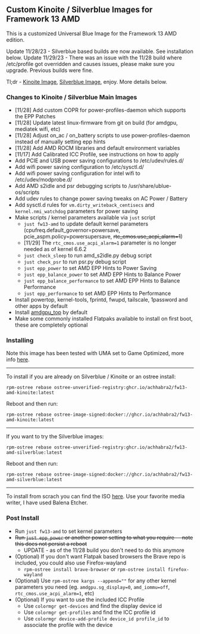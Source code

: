 ## Custom Kinoite / Silverblue Images for Framework 13 AMD

This is a customized Universal Blue Image for the Framework 13 AMD edition. 

Update 11/28/23 - Silverblue based builds are now available. See installation below. 
Update 11/29/23 - There was an issue with the 11/28 build where /etc/profile got overridden and causes issues, please make sure you upgrade. Previous builds were fine. 

Tl;dr - [Kinoite Image](https://github.com/achhabra2/fw13-amd-kinoite/pkgs/container/fw13-amd-kinoite), [Silverblue Image](https://github.com/achhabra2/fw13-amd-kinoite/pkgs/container/fw13-amd-silverblue), enjoy. More details below. 

### Changes to Kinoite / Silverblue Main Images
- [11/28] Add custom COPR for power-profiles-daemon which supports the EPP Patches
- [11/28] Update latest linux-firmware from git on build (for amdgpu, mediatek wifi, etc)
- [11/28] Adjust on_ac / on_battery scripts to use power-profiles-daemon instead of manually setting epp hints
- [11/28] Add AMD ROCM libraries and default environment variables
- [11/17] Add Calibrated ICC Profile, see instructions on how to apply
- Add PCIE and USB power saving configurations to /etc/udev/rules.d/
- Add wifi power saving configuration to /etc/sysctl.d/
- Add wifi power saving configuration for intel wifi to /etc/udev/modprobe.d/
- Add AMD s2idle and psr debugging scripts to /usr/share/ublue-os/scripts
- Add udev rules to change power saving tweaks on AC Power / Battery
- Add sysctl.d rules for `vm.dirty_writeback_centisecs` and `kernel.nmi_watchdog` parameters for power saving
- Make scripts / kernel parameters available via `just` script
  - `just fw13-amd` to update default kernel parameters (cpufreq.default_governor=powersave, pcie_aspm.policy=powersupersave, ~~rtc_cmos.use_acpi_alarm=1~~)
  - [11/29] The `rtc_cmos.use_acpi_alarm=1` parameter is no longer needed as of kernel 6.6.2
  - `just check_sleep` to run amd_s2idle.py debug script
  - `just check_psr` to run psr.py debug script
  - `just epp_power` to set AMD EPP Hints to Power Saving
  - `just epp_balance_power` to set AMD EPP Hints to Balance Power
  - `just epp_balance_performance` to set AMD EPP Hints to Balance Performance
  - `just epp_performance` to set AMD EPP Hints to Performance
- Install powertop, kernel-tools, fprintd, fwupd, tailscale, 1password and other apps by default
- Install [amdgpu_top](https://github.com/Umio-Yasuno/amdgpu_top) by default
- Make some commonly installed Flatpaks available to install on first boot, these are completely optional


### Installing

Note this image has been tested with UMA set to Game Optimized, more info [here](https://knowledgebase.frame.work/en_us/allocate-additional-ram-to-igpu-framework-laptop-13-amd-ryzen-7040-series-BkpPUPQa). 

---

To install if you are already on Silverblue / Kinoite or an ostree install:

`rpm-ostree rebase ostree-unverified-registry:ghcr.io/achhabra2/fw13-amd-kinoite:latest`

Reboot and then run:

`rpm-ostree rebase ostree-image-signed:docker://ghcr.io/achhabra2/fw13-amd-kinoite:latest`

---

If you want to try the Silverblue images:

`rpm-ostree rebase ostree-unverified-registry:ghcr.io/achhabra2/fw13-amd-silverblue:latest`

Reboot and then run:

`rpm-ostree rebase ostree-image-signed:docker://ghcr.io/achhabra2/fw13-amd-silverblue:latest`

---

To install from scrach you can find the ISO [here](https://github.com/achhabra2/fw13-amd-kinoite/releases/tag/auto-iso). Use your favorite media writer, I have used Balena Etcher. 

### Post Install

- Run `just fw13-amd` to set kernel parameters
- ~~Run `just epp_power` or another power setting to what you require -- note this does not persist a reboot~~
  - UPDATE - as of the 11/28 build you don't need to do this anymore
- (Optional) If you don't want Flatpak based browsers the Brave repo is included, you could also use Firefox-wayland
  - `rpm-ostree install brave-browser` or `rpm-ostree install firefox-wayland`
- (Optional) Use `rpm-ostree kargs --append=""` for any other kernel parameters you need (eg. `amdgpu.sg_display=0`, `amd_iommu=off`, `rtc_cmos.use_acpi_alarm=1`, etc)
- (Optional) If you want to use the included ICC Profile
  - Use `colormgr get-devices` and find the display device id
  - Use `colormgr get-profiles` and find the ICC profile id
  - Use `colormgr device-add-profile device_id profile_id` to associate the profile with the device
